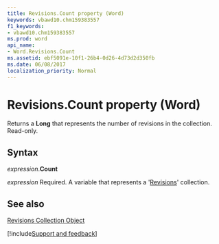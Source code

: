 ```yaml
---
title: Revisions.Count property (Word)
keywords: vbawd10.chm159383557
f1_keywords:
- vbawd10.chm159383557
ms.prod: word
api_name:
- Word.Revisions.Count
ms.assetid: ebf5091e-10f1-26b4-0d26-4d73d2d350fb
ms.date: 06/08/2017
localization_priority: Normal
---
```



# Revisions.Count property (Word)

Returns a  **Long** that represents the number of revisions in the collection. Read-only.


## Syntax

_expression_.**Count**

_expression_ Required. A variable that represents a '[Revisions](Word.revisions.md)' collection.


## See also


[Revisions Collection Object](Word.revisions.md)

[!include[Support and feedback](~/includes/feedback-boilerplate.md)]